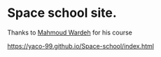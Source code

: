 # Space school site.  
  
Thanks to [Mahmoud Wardeh](https://openclassrooms.com/fr/courses/5664281-create-web-sites-quickly-and-efficiently-with-bootstrap-4) for his course

https://yaco-99.github.io/Space-school/index.html
